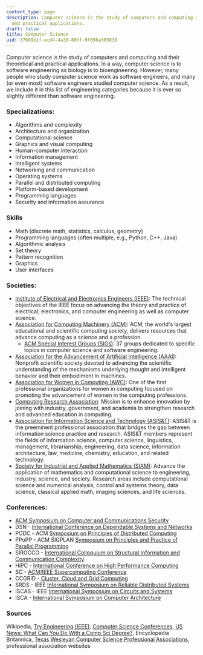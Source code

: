 ```yaml
---
content_type: page
description: Computer science is the study of computers and computing and their theoretical
  and practical applications.
draft: false
title: Computer Science
uid: 37609b1f-ecd4-4a38-80ff-9f096a385830
---
```

Computer science is the study of computers and computing and their theoretical and practical applications. In a way, computer science is to software engineering as biology is to bioengineering. However, many people who study computer science work as software engineers, and many (or even most) software engineers studied computer science. As a result, we include it in this list of engineering categories because it is ever so slightly different than software engineering.

### Specializations:

- Algorithms and complexity
- Architecture and organization
- Computational science
- Graphics and visual computing
- Human-computer interaction
- Information management
- Intelligent systems
- Networking and communication
- Operating systems
- Parallel and distributed computing
- Platform-based development
- Programming languages
- Security and information assurance

### Skills

- Math (discrete math, statistics, calculus, geometry)
- Programming languages (often multiple, e.g., Python, C++, Java)
- Algorithmic analysis
- Set theory
- Pattern recognition
- Graphics
- User interfaces

### Societies:

- [Institute of Electrical and Electronics Engineers (IEEE)](https://www.ieee.org): The technical objectives of the IEEE focus on advancing the theory and practice of electrical, electronics, and computer engineering as well as computer science. 
- [Association for Computing Machinery (ACM)](http://acm.org/): ACM, the world's largest educational and scientific computing society, delivers resources that advance computing as a science and a profession.
    - [ACM Special Interest Groups (SIGs)](https://www.acm.org/special-interest-groups/alphabetical-listing): 37 groups dedicated to specific topics in computer science and software engineering.
- [Association for the Advancement of Artificial Intelligence (AAAI)](https://www.aaai.org/): Nonprofit scientific society devoted to advancing the scientific understanding of the mechanisms underlying thought and intelligent behavior and their embodiment in machines.
- [Association for Women in Computing (AWC)](https://www.awc-hq.org/): One of the first professional organizations for women in computing focused on promoting the advancement of women in the computing professions.
- [Computing Research Association](http://cra.org/): Mission is to enhance innovation by joining with industry, government, and academia to strengthen research and advanced education in computing.
- [Association for Information Science and Technology (ASIS&T)](https://www.asist.org/): ASIS&T is the preeminent professional association that bridges the gap between information science practice and research. ASIS&T members represent the fields of information science, computer science, linguistics, management, librarianship, engineering, data science, information architecture, law, medicine, chemistry, education, and related technology.
- [Society for Industrial and Applied Mathematics (SIAM)](https://www.siam.org/): Advance the application of mathematics and computational science to engineering, industry, science, and society. Research areas include computational science and numerical analysis, control and systems theory, data science, classical applied math, imaging sciences, and life sciences.

### Conferences:

- [ACM Symposium on Computer and Communications Security](https://dl.acm.org/conference/ccs)
- DSN - [International Conference on Dependable Systems and Networks](https://en.wikipedia.org/wiki/International_Conference_on_Dependable_Systems_and_Networks)
- PODC - ACM [Symposium on Principles of Distributed Computing](https://en.wikipedia.org/wiki/Symposium_on_Principles_of_Distributed_Computing)
- PPoPP - ACM SIGPLAN [Symposium on Principles and Practice of Parallel Programming](https://en.wikipedia.org/wiki/Symposium_on_Principles_and_Practice_of_Parallel_Programming)
- SIROCCO - [International Colloquium on Structural Information and Communication Complexity](https://en.wikipedia.org/wiki/International_Colloquium_on_Structural_Information_and_Communication_Complexity)
- HiPC - [International Conference on High Performance Computing](https://en.wikipedia.org/wiki/International_Conference_on_High_Performance_Computing)
- SC - [ACM/IEEE Supercomputing Conference](https://en.wikipedia.org/wiki/ACM/IEEE_Supercomputing_Conference)
- CCGRID - [Cluster, Cloud and Grid Computing](https://dl.acm.org/conference/ccgrid)
- SRDS - IEEE [International Symposium on Reliable Distributed Systems](https://en.wikipedia.org/wiki/International_Symposium_on_Reliable_Distributed_Systems)
- ISCAS - IEEE [International Symposium on Circuits and Systems](https://en.wikipedia.org/wiki/International_Symposium_on_Circuits_and_Systems)
- ISCA - [International Symposium on Computer Architecture](https://en.wikipedia.org/wiki/International_Symposium_on_Computer_Architecture)

### Sources

Wikipedia, [Try Engineering (IEEE)](http://tryengineering.org), [Computer Science Conferences](https://conferenceindex.org/conferences/computer-science), [US News: What Can You Do With a Comp Sci Degree?](https://www.usnews.com/education/best-graduate-schools/articles/2019-05-02/what-can-you-do-with-a-computer-science-degree), Encyclopedia Britannica, [Texas Wesleyan Computer Science Professional Associations](https://txwes.libguides.com/c.php?g=829143&p=5934266), professional association websites